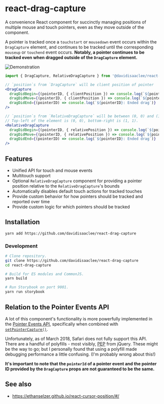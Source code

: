 # react-drag-capture
A convenience React component for succinctly managing positions of multiple mouse
and touch pointers, even as they move outside of the component.

A pointer is tracked once a `touchstart` or `mousedown` event occurs within the
`DragCapture` element, and continues to be tracked until the corresponding
`mouseup` or `touchend` event occurs. **Notably, a pointer continues to be
tracked even when dragged outside of the `DragCapture` element.**

![Demonstration](https://media.giphy.com/media/xFoIfk4ObNry0QaqUp/giphy.gif)


```jsx
import { DragCapture, RelativeDragCapture } from '@davidisaaclee/react-drag-capture';

// `position`s from `DragCapture` will be client position of pointer
<DragCapture
  dragDidBegin={(pointerID, { clientPosition }) => console.log(`${pointerID}: Began drag at (${clientPosition.x}, ${clientPosition.y})`)}
  dragDidMove={(pointerID, { clientPosition }) => console.log(`${pointerID}: Moved drag at (${clientPosition.x}, ${clientPosition.y})`)}
  dragDidEnd={(pointerID) => console.log(`${pointerID}: Ended drag`)}
/>

// `position`s from `RelativeDragCapture` will be between (0, 0) and (1, 1), relative to the `RelativeDragCapture` element.
// Top-left of the element is (0, 0), bottom-right is (1, 1).
<RelativeDragCapture
  dragDidBegin={(pointerID, { relativePosition }) => console.log(`${pointerID}: Began drag at (${relativePosition.x}, ${relativePosition.y})`)}
  dragDidMove={(pointerID, { relativePosition }) => console.log(`${pointerID}: Moved drag at (${relativePosition.x}, ${relativePosition.y})`)}
  dragDidEnd={(pointerID) => console.log(`${pointerID}: Ended drag`)}
/>
```

## Features
- Unified API for touch and mouse events
- Multitouch support
- Optional `RelativeDragCapture` component for providing a pointer position
relative to the `RelativeDragCapture`'s bounds
- Automatically disables default touch actions for tracked touches
- Provide custom behavior for how pointers should be tracked and reported over
time
- Provide custom logic for which pointers should be tracked

## Installation
```bash
yarn add https://github.com/davidisaaclee/react-drag-capture
```

### Development
```bash
# Clone repository.
git clone https://github.com/davidisaaclee/react-drag-capture
cd react-drag-capture

# Build for ES modules and CommonJS.
yarn build

# Run Storybook on port 9001.
yarn run storybook
```

## Relation to the Pointer Events API
A lot of this component's functionality is more powerfully implemented in the
[Pointer Events API](https://developer.mozilla.org/en-US/docs/Web/API/Pointer_events),
specifically when combined with
[`setPointerCapture()`](https://developer.mozilla.org/en-US/docs/Web/API/Element/setPointerCapture).

Unfortunately, as of March 2018, Safari does not fully support this API. There
are a handful of polyfills - most visibly, [PEP](https://github.com/jquery/PEP)
from jQuery.
These might be the way to go; but I personally found that using a polyfill made
debugging performance a little confusing. (I'm probably wrong about this!)

**It's important to note that the `pointerId` of a pointer event and the pointer
ID provided by the `DragCapture` props are not guaranteed to be the same.**

## See also
- https://ethanselzer.github.io/react-cursor-position/#/

